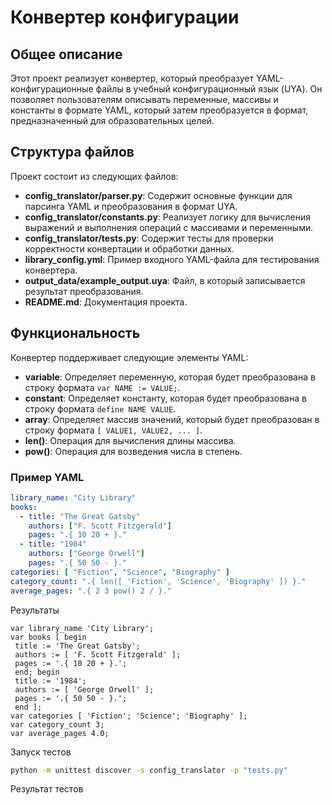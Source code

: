# Конвертер конфигурации

## Общее описание
Этот проект реализует конвертер, который преобразует YAML-конфигурационные файлы в учебный конфигурационный язык (UYA). Он позволяет пользователям описывать переменные, массивы и константы в формате YAML, который затем преобразуется в формат, предназначенный для образовательных целей.

## Структура файлов
Проект состоит из следующих файлов:

- **config_translator/parser.py**: Содержит основные функции для парсинга YAML и преобразования в формат UYA.
- **config_translator/constants.py**: Реализует логику для вычисления выражений и выполнения операций с массивами и переменными.
- **config_translator/tests.py**: Содержит тесты для проверки корректности конвертации и обработки данных.
- **library_config.yml**: Пример входного YAML-файла для тестирования конвертера.
- **output_data/example_output.uya**: Файл, в который записывается результат преобразования.
- **README.md**: Документация проекта.

## Функциональность
Конвертер поддерживает следующие элементы YAML:

- **variable**: Определяет переменную, которая будет преобразована в строку формата `var NAME := VALUE;`.
- **constant**: Определяет константу, которая будет преобразована в строку формата `define NAME VALUE`.
- **array**: Определяет массив значений, который будет преобразован в строку формата `[ VALUE1, VALUE2, ... ]`.
- **len()**: Операция для вычисления длины массива.
- **pow()**: Операция для возведения числа в степень.

### Пример YAML
```yaml
library_name: "City Library"
books:
  - title: "The Great Gatsby"
    authors: ["F. Scott Fitzgerald"]
    pages: ".{ 10 20 + }."
  - title: "1984"
    authors: ["George Orwell"]
    pages: ".{ 50 50 - }."
categories: [ "Fiction", "Science", "Biography" ]
category_count: ".{ len([ 'Fiction', 'Science', 'Biography' ]) }."
average_pages: ".{ 2 3 pow() 2 / }."
```

Результаты 

```
var library_name 'City Library';
var books [ begin
 title := 'The Great Gatsby';
 authors := [ 'F. Scott Fitzgerald' ];
 pages := '.{ 10 20 + }.';
 end; begin
 title := '1984';
 authors := [ 'George Orwell' ];
 pages := '.{ 50 50 - }.';
 end ];
var categories [ 'Fiction'; 'Science'; 'Biography' ];
var category_count 3;
var average_pages 4.0;
```


Запуск тестов
```bash
python -m unittest discover -s config_translator -p "tests.py"
```
Результат тестов